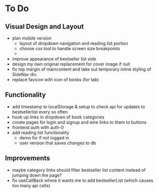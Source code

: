 # To Do

## Visual Design and Layout

- plan mobile version
  - layout of dropdown navigation and reading list portion
  - choose css tool to handle screen size breakpoints
  - 
- improve appearance of bestseller list side
- design my own original replacement for cover image if null
- fix top margin of maincontent and take out temporary inline styling of SideNav div.
- replace favicon with icon of books (for tab)

## Functionality

- add timestamp to localStorage & setup to check api for updates to bestsellerlist every so often
- hook up links in dropdown of book categories
- create pages for login and signup and wire links to them to buttons
- frontend auth with auth-0
- add reading list functionality
  - demo for if not logged in
  - user version that saves changes to db



## Improvements

- maybe category links should filter bestseller list content instead of jumping down the page?
- fix useCallBack where it wants me to add bestsellerList (which causes too many api calls)



